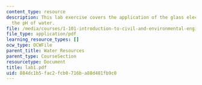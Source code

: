 ```yaml
---
content_type: resource
description: This lab exercise covers the application of the glass electrode to measure
  the pH of water.
file: /media/courses/1-101-introduction-to-civil-and-environmental-engineering-design-i-fall-2005/884dc1b5fac2fcb0716ba88d481fb9c0_lab1.pdf
file_type: application/pdf
learning_resource_types: []
ocw_type: OCWFile
parent_title: Water Resources
parent_type: CourseSection
resourcetype: Document
title: lab1.pdf
uid: 884dc1b5-fac2-fcb0-716b-a88d481fb9c0
---
```


